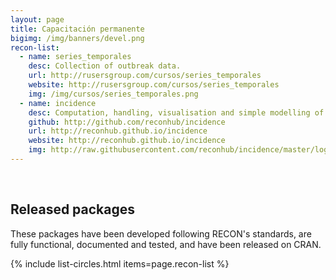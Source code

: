 ```yaml
---
layout: page
title: Capacitación permanente
bigimg: /img/banners/devel.png
recon-list:
  - name: series_temporales
    desc: Collection of outbreak data.
    url: http://rusersgroup.com/cursos/series_temporales
    website: http://rusersgroup.com/cursos/series_temporales
    img: /img/cursos/series_temporales.png
  - name: incidence
    desc: Computation, handling, visualisation and simple modelling of incidence.
    github: http://github.com/reconhub/incidence
    url: http://reconhub.github.io/incidence
    website: http://reconhub.github.io/incidence
    img: http://raw.githubusercontent.com/reconhub/incidence/master/logo/logo.png
---
```


<br>

## Released packages
These packages have been developed following RECON's standards, are fully functional, documented and tested, and have been released on CRAN.

{% include list-circles.html items=page.recon-list %}
